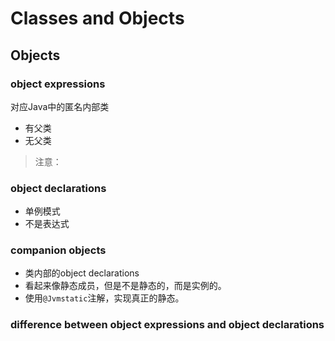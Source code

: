 # Classes and Objects

## Objects

### object expressions

对应Java中的匿名内部类

- 有父类
- 无父类

> 注意：

### object declarations

- 单例模式
- 不是表达式

### companion objects

- 类内部的object declarations
- 看起来像静态成员，但是不是静态的，而是实例的。
- 使用`@Jvmstatic`注解，实现真正的静态。

### difference between object expressions and object declarations